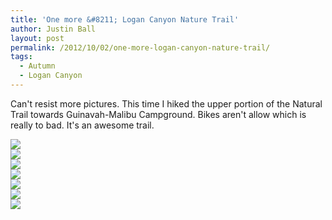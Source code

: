 ```yaml
---
title: 'One more &#8211; Logan Canyon Nature Trail'
author: Justin Ball
layout: post
permalink: /2012/10/02/one-more-logan-canyon-nature-trail/
tags:
  - Autumn
  - Logan Canyon
---
```

Can't resist more pictures. This time I hiked the upper portion of the Natural Trail towards Guinavah-Malibu Campground. Bikes aren't allow which is really to bad. It's an awesome trail.

<div class="image-grid small-image-grid">
  <div class="image">
    <a href="/images/posts/2012/10/20121002-231012.jpg"><img src="/images/posts/2012/10/20121002-231012-150x150.jpg" /></a>
  </div>
  <div class="image">
    <a href="/images/posts/2012/10/20121002-231036.jpg"><img src="/images/posts/2012/10/20121002-231036-150x150.jpg" /></a>
  </div>
  <div class="image">
    <a href="/images/posts/2012/10/20121002-231056.jpg"><img src="/images/posts/2012/10/20121002-231056-150x150.jpg" /></a>
  </div>
  <div class="image">
    <a href="/images/posts/2012/10/20121002-231127.jpg"><img src="/images/posts/2012/10/20121002-231127-150x150.jpg" /></a>
  </div>
  <div class="image">
    <a href="/images/posts/2012/10/20121002-231140.jpg"><img src="/images/posts/2012/10/20121002-231140-150x150.jpg" /></a>
  </div>
  <div class="image">
    <a href="/images/posts/2012/10/20121002-231151.jpg"><img src="/images/posts/2012/10/20121002-231151-150x150.jpg" /></a>
  </div>
  <div class="image">
    <a href="/images/posts/2012/10/20121002-231158.jpg"><img src="/images/posts/2012/10/20121002-231158-150x150.jpg" /></a>
  </div>
</div>